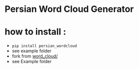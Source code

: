 # Persian Word Cloud Generator
# how to install :
* ```pip install persian_wordcloud```
* see example folder
* fork from  <a href="https://github.com/amueller/word_cloud">word_cloud/</a>
* see Example folder